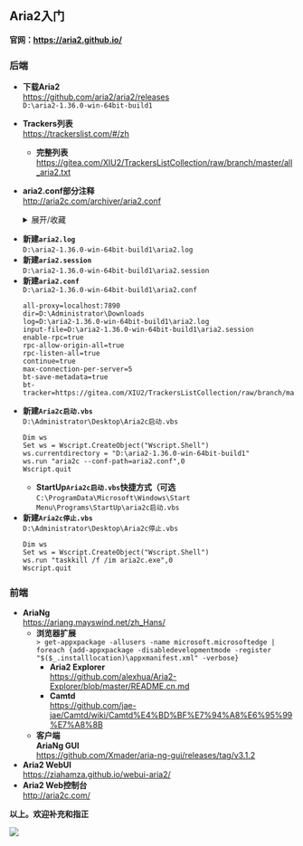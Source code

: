 ## Aria2入门
**官网：https://aria2.github.io/**
### 后端
* **下载Aria2**  
https://github.com/aria2/aria2/releases  
`D:\aria2-1.36.0-win-64bit-build1`
* **Trackers列表**  
https://trackerslist.com/#/zh
  * **完整列表**  
https://gitea.com/XIU2/TrackersListCollection/raw/branch/master/all_aria2.txt
* **aria2.conf部分注释**  
http://aria2c.com/archiver/aria2.conf
  <details><summary>展开/收藏</summary>

  ```
  ## '#'开头为注释内容, 选项都有相应的注释说明, 根据需要修改 ##
  ## 被注释的选项填写的是默认值, 建议在需要修改时再取消注释  ##

  ## 文件保存相关 ##

  # 文件的保存路径(可使用绝对路径或相对路径), 默认: 当前启动位置
  dir=~/downloads
  # 启用磁盘缓存, 0为禁用缓存, 需1.16以上版本, 默认:16M
  #disk-cache=32M
  # 文件预分配方式, 能有效降低磁盘碎片, 默认:prealloc
  # 预分配所需时间: none < falloc ? trunc < prealloc
  # falloc和trunc则需要文件系统和内核支持
  # NTFS建议使用falloc, EXT3/4建议trunc, MAC 下需要注释此项
  #file-allocation=none
  # 断点续传
  continue=true

  ## 下载连接相关 ##

  # 最大同时下载任务数, 运行时可修改, 默认:5
  #max-concurrent-downloads=5
  # 同一服务器连接数, 添加时可指定, 默认:1
  max-connection-per-server=5
  # 最小文件分片大小, 添加时可指定, 取值范围1M -1024M, 默认:20M
  # 假定size=10M, 文件为20MiB 则使用两个来源下载; 文件为15MiB 则使用一个来源下载
  min-split-size=10M
  # 单个任务最大线程数, 添加时可指定, 默认:5
  #split=5
  # 整体下载速度限制, 运行时可修改, 默认:0
  #max-overall-download-limit=0
  # 单个任务下载速度限制, 默认:0
  #max-download-limit=0
  # 整体上传速度限制, 运行时可修改, 默认:0
  #max-overall-upload-limit=0
  # 单个任务上传速度限制, 默认:0
  #max-upload-limit=0
  # 禁用IPv6, 默认:false
  #disable-ipv6=true
  # 连接超时时间, 默认:60
  #timeout=60
  # 最大重试次数, 设置为0表示不限制重试次数, 默认:5
  #max-tries=5
  # 设置重试等待的秒数, 默认:0
  #retry-wait=0

  ## 进度保存相关 #  #

  # 从会话文件中读取下载任务
  input-file=/etc/aria2/aria2.session
  # 在Aria2退出时保存`错误/未完成`的下载任务到会话文件
  save-session=/etc/aria2/aria2.session
  # 定时保存会话, 0为退出时才保存, 需1.16.1以上版本, 默认:0
  #save-session-interval=60

  ## RPC相关设置 ##

  # 启用RPC, 默认:false
  enable-rpc=true
  # 允许所有来源, 默认:false
  rpc-allow-origin-all=true
  # 允许非外部访问, 默认:false
  rpc-listen-all=true
  # 事件轮询方式, 取值:[epoll, kqueue, port, poll, select], 不同系统默认值不同
  #event-poll=select
  # RPC监听端口, 端口被占用时可以修改, 默认:6800
  #rpc-listen-port=6800
  # 设置的RPC授权令牌, v1.18.4新增功能, 取代 --rpc-user 和 --rpc-passwd 选项
  #rpc-secret=<TOKEN>
  # 设置的RPC访问用户名, 此选项新版已废弃, 建议改用 --rpc-secret 选项
  #rpc-user=<USER>
  # 设置的RPC访问密码, 此选项新版已废弃, 建议改用 --rpc-secret 选项
  #rpc-passwd=<PASSWD>
  # 是否启用 RPC 服务的 SSL/TLS 加密,
  # 启用加密后 RPC 服务需要使用 https 或者 wss 协议连接
  #rpc-secure=true
  # 在 RPC 服务中启用 SSL/TLS 加密时的证书文件,
  # 使用 PEM 格式时，您必须通过 --rpc-private-key 指定私钥
  #rpc-certificate=/path/to/certificate.pem
  # 在 RPC 服务中启用 SSL/TLS 加密时的私钥文件
  #rpc-private-key=/path/to/certificate.key

  ## BT/PT下载相关 ##

  # 当下载的是一个种子(以.torrent结尾)时, 自动开始BT任务, 默认:true
  #follow-torrent=true
  # BT监听端口, 当端口被屏蔽时使用, 默认:6881-6999
  listen-port=51413
  # 单个种子最大连接数, 默认:55
  #bt-max-peers=55
  # 打开DHT功能, PT需要禁用, 默认:true
  enable-dht=false
  # 打开IPv6 DHT功能, PT需要禁用
  #enable-dht6=false
  # DHT网络监听端口, 默认:6881-6999
  #dht-listen-port=6881-6999
  # 本地节点查找, PT需要禁用, 默认:false
  #bt-enable-lpd=false
  # 种子交换, PT需要禁用, 默认:true
  enable-peer-exchange=false
  # 每个种子限速, 对少种的PT很有用, 默认:50K
  #bt-request-peer-speed-limit=50K
  # 客户端伪装, PT需要
  peer-id-prefix=-TR2770-
  user-agent=Transmission/2.77
  peer-agent=Transmission/2.77
  # 当种子的分享率达到这个数时, 自动停止做种, 0为一直做种, 默认:1.0
  seed-ratio=0
  # 强制保存会话, 即使任务已经完成, 默认:false
  # 较新的版本开启后会在任务完成后依然保留.aria2文件
  #force-save=false
  # BT校验相关, 默认:true
  #bt-hash-check-seed=true
  # 继续之前的BT任务时, 无需再次校验, 默认:false
  bt-seed-unverified=true
  # 保存磁力链接元数据为种子文件(.torrent文件), 默认:false
  bt-save-metadata=true
  ```
</details>

* **新建`aria2.log`**  
`D:\aria2-1.36.0-win-64bit-build1\aria2.log`
* **新建`aria2.session`**  
`D:\aria2-1.36.0-win-64bit-build1\aria2.session`
* **新建`aria2.conf`**  
`D:\aria2-1.36.0-win-64bit-build1\aria2.conf`
  ```
  all-proxy=localhost:7890
  dir=D:\Administrator\Downloads
  log=D:\aria2-1.36.0-win-64bit-build1\aria2.log
  input-file=D:\aria2-1.36.0-win-64bit-build1\aria2.session
  enable-rpc=true
  rpc-allow-origin-all=true
  rpc-listen-all=true
  continue=true
  max-connection-per-server=5
  bt-save-metadata=true
  bt-tracker=https://gitea.com/XIU2/TrackersListCollection/raw/branch/master/all_aria2.txt
  ```
* **新建`Aria2c启动.vbs`**  
`D:\Administrator\Desktop\Aria2c启动.vbs`
  ```
  Dim ws
  Set ws = Wscript.CreateObject("Wscript.Shell")
  ws.currentdirectory = "D:\aria2-1.36.0-win-64bit-build1"
  ws.run "aria2c --conf-path=aria2.conf",0
  Wscript.quit
  ```
  * **StartUp`Aria2c启动.vbs`快捷方式（可选**  
`C:\ProgramData\Microsoft\Windows\Start Menu\Programs\StartUp\aria2c启动.vbs`
* **新建`Aria2c停止.vbs`**  
``D:\Administrator\Desktop\Aria2c停止.vbs``
  ```
  Dim ws
  Set ws = Wscript.CreateObject("Wscript.Shell")
  ws.run "taskkill /f /im aria2c.exe",0
  Wscript.quit
  ```
### 前端
* **AriaNg**  
https://ariang.mayswind.net/zh_Hans/
  * **浏览器扩展**  
  `> get-appxpackage -allusers -name microsoft.microsoftedge | foreach {add-appxpackage -disabledevelopmentmode -register "$($_.installlocation)\appxmanifest.xml" -verbose}` 
    * **Aria2 Explorer**  
https://github.com/alexhua/Aria2-Explorer/blob/master/README.cn.md
    * **Camtd**  
https://github.com/jae-jae/Camtd/wiki/Camtd%E4%BD%BF%E7%94%A8%E6%95%99%E7%A8%8B
  * **客户端**  
**AriaNg GUI**  
https://github.com/Xmader/aria-ng-gui/releases/tag/v3.1.2
* **Aria2 WebUI**  
https://ziahamza.github.io/webui-aria2/
* **Aria2 Web控制台**  
http://aria2c.com/

**以上。欢迎补充和指正**

![ ](https://s1.imagehub.cc/images/2023/07/30/52019894_p0.md.png)